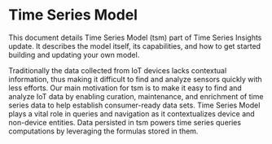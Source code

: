 


# Time Series Model


This document details Time Series Model (tsm) part of Time Series Insights update. It describes the model itself, its capabilities, and how to get started building and updating your own model.

Traditionally the data collected from IoT devices lacks contextual information, thus making it difficult to find and analyze sensors quickly with less efforts. Our main motivation for tsm is to make it easy to find and analyze IoT data by enabling curation, maintenance, and enrichment of time series data to help establish consumer-ready data sets. Time Series Model plays a vital role in queries and navigation as it contextualizes device and non-device entities. Data persisted in tsm powers time series queries computations by leveraging the formulas stored in them.
